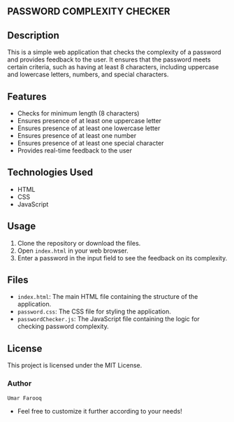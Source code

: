 ## PASSWORD COMPLEXITY CHECKER

## Description
This is a simple web application that checks the complexity of a password and provides feedback to the user. It ensures that the password meets certain criteria, such as having at least 8 characters, including uppercase and lowercase letters, numbers, and special characters.

## Features

- Checks for minimum length (8 characters)
- Ensures presence of at least one uppercase letter
- Ensures presence of at least one lowercase letter
- Ensures presence of at least one number
- Ensures presence of at least one special character
- Provides real-time feedback to the user

## Technologies Used

- HTML
- CSS
- JavaScript

## Usage

1. Clone the repository or download the files.
2. Open `index.html` in your web browser.
3. Enter a password in the input field to see the feedback on its complexity.

## Files

- `index.html`: The main HTML file containing the structure of the application.
- `password.css`: The CSS file for styling the application.
- `passwordChecker.js`: The JavaScript file containing the logic for checking password complexity.

## License
This project is licensed under the MIT License. 

### Author 
`Umar Farooq`
- Feel free to customize it further according to your needs!
